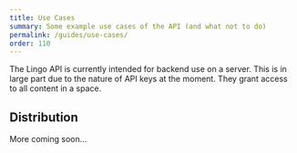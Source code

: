 ```yaml
---
title: Use Cases
summary: Some example use cases of the API (and what not to do)
permalink: /guides/use-cases/
order: 110
---
```


The Lingo API is currently intended for backend use on a server. This is in large part due to the nature of API keys at the moment. They grant access to all content in a space.

## Distribution

More coming soon...
